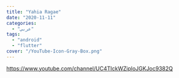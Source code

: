 ```yaml
---
title: "Yahia Ragae"
date: "2020-11-11"
categories:
  - "عربي"
tags:
  - "android"
  - "flutter"
cover: "/YouTube-Icon-Gray-Box.png"
---
```


https://www.youtube.com/channel/UC4TIckWZiploJGKJoc9382Q
